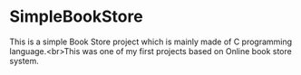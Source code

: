 # SimpleBookStore
This is a simple Book Store project which is mainly made of C programming language.&lt;br>This was one of my first projects based on Online book store system.
